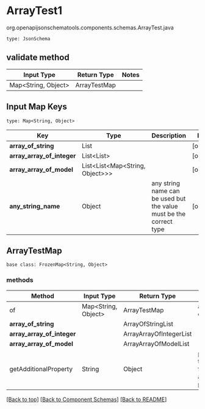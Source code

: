 # ArrayTest1
org.openapijsonschematools.components.schemas.ArrayTest.java
```
type: JsonSchema
```

## validate method
| Input Type | Return Type | Notes |
| ---------- | ----------- | ----- |
| Map<String, Object> | ArrayTestMap | |

## Input Map Keys
```
type: Map<String, Object>
```
Key | Type |  Description | Notes
------------ | ------------- | ------------- | -------------
**array_of_string** | List<String> |  | [optional]
**array_array_of_integer** | List<List<long>> |  | [optional]
**array_array_of_model** | List<List<Map<String, Object>>> |  | [optional]
**any_string_name** | Object | any string name can be used but the value must be the correct type | [optional]

## ArrayTestMap
```
base class: FrozenMap<String, Object>
```

### methods
Method | Input Type | Return Type | Notes
------ | ---------- | ----------- | ------
of | Map<String, Object> | ArrayTestMap | a constructor
**array_of_string** | | ArrayOfStringList | [optional]
**array_array_of_integer** | | ArrayArrayOfIntegerList | [optional]
**array_array_of_model** | | ArrayArrayOfModelList | [optional]
getAdditionalProperty | String | Object | provides type safety for additional properties




[[Back to top]](#top) [[Back to Component Schemas]](../../../README.md#Component-Schemas) [[Back to README]](../../../README.md)
